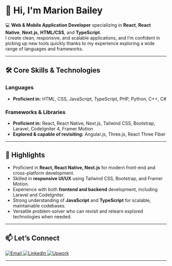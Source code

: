 # 👋 Hi, I'm Marion Bailey  

💻 **Web & Mobile Application Developer** specializing in **React**, **React Native**, **Next.js**, **HTML/CSS**, and **TypeScript**.  
I create clean, responsive, and scalable applications, and I’m confident in picking up new tools quickly thanks to my experience exploring a wide range of languages and frameworks.  

---

## 🛠 Core Skills & Technologies  

### **Languages**  
- **Proficient in:** HTML, CSS, JavaScript, TypeScript, PHP, Python, C++, C#  

### **Frameworks & Libraries**  
- **Proficient in:** React, React Native, Next.js, Tailwind CSS, Bootstrap, Laravel, CodeIgniter 4, Framer Motion  
- **Explored & capable of revisiting:** Angular.js, Three.js, React Three Fiber  

---

## 📌 Highlights  
- Proficient in **React, React Native, Next.js** for modern front-end and cross-platform development.  
- Skilled in **responsive UI/UX** using Tailwind CSS, Bootstrap, and Framer Motion.  
- Experience with both **frontend and backend** development, including Laravel and CodeIgniter.  
- Strong understanding of **JavaScript** and **TypeScript** for scalable, maintainable codebases.  
- Versatile problem-solver who can revisit and relearn explored technologies when needed.  

---

## 📫 Let’s Connect  

<a href="mailto:marionelyb@gmail.com" aria-label="Email Marion Bailey">
  <img src="https://img.shields.io/badge/Email-D14836?style=for-the-badge&logo=gmail&logoColor=white" alt="Email" />
</a>
<a href="https://www.linkedin.com/in/marion-bailey" target="_blank" aria-label="Connect with Marion Bailey on LinkedIn">
  <img src="https://img.shields.io/badge/LinkedIn-0A66C2?style=for-the-badge&logo=linkedin&logoColor=white" alt="LinkedIn" />
</a>
<a href="https://www.upwork.com/freelancers/~01393b34980572dd70" target="_blank" aria-label="Hire Marion Bailey on Upwork">
  <img src="https://img.shields.io/badge/Upwork-6FDA44?style=for-the-badge&logo=upwork&logoColor=white" alt="Upwork" />
</a>

---

